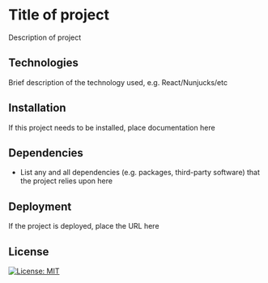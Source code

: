 # Title of project

Description of project

## Technologies

Brief description of the technology used, e.g. React/Nunjucks/etc 

## Installation

If this project needs to be installed, place documentation here

## Dependencies

- List any and all dependencies (e.g. packages, third-party software) that the project relies upon here

## Deployment

If the project is deployed, place the URL here

## License

[![License: MIT](https://img.shields.io/badge/License-MIT-yellow.svg)](https://opensource.org/licenses/MIT)
